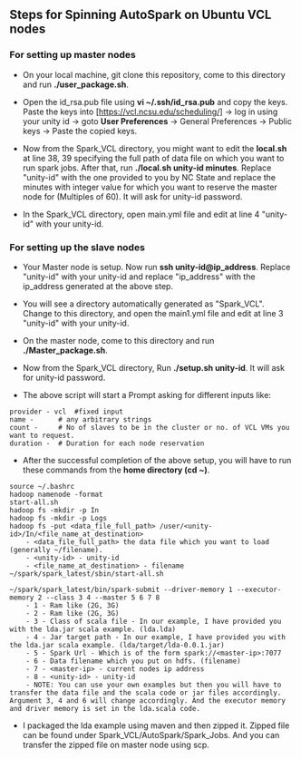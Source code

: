 ## Steps for Spinning AutoSpark on Ubuntu VCL nodes

### For setting up master nodes
- On your local machine, git clone this repository, come to this directory and run **./user_package.sh**.

- Open the id_rsa.pub file using **vi ~/.ssh/id_rsa.pub** and copy the keys. Paste the keys into [https://vcl.ncsu.edu/scheduling/] -> log in using your unity id -> goto **User Preferences** -> General Preferences -> Public keys -> Paste the copied keys.


- Now from the Spark_VCL directory, you might want to edit the **local.sh** at line 38, 39 specifying the full path of data file on which you want to run spark jobs. After that, run **./local.sh unity-id minutes**. Replace "unity-id" with the one provided to you by NC State and replace the minutes with integer value for which you want to reserve the master node for (Multiples of 60). It will ask for unity-id password.

- In the Spark_VCL directory, open main.yml file and edit at line 4 "unity-id" with your unity-id.

### For setting up the slave nodes
- Your Master node is setup. Now run **ssh unity-id@ip_address**. Replace "unity-id" with your unity-id and replace "ip_address" with the ip_address generated at the above step.

- You will see a directory automatically generated as "Spark_VCL". Change to this directory, and  open the main1.yml file and edit at line 3 "unity-id" with your unity-id.

- On the master node, come to this directory and run **./Master_package.sh**.

- Now from the Spark_VCL directory, Run **./setup.sh unity-id**. It will ask for unity-id password.

- The above script will start a Prompt asking for different inputs like:
```
provider - vcl	#fixed input
name - 		# any arbitrary strings
count -		# No of slaves to be in the cluster or no. of VCL VMs you want to request.
duration -	# Duration for each node reservation
```

- After the successful completion of the above setup, you will have to run these commands from the **home directory (cd ~)**.
```
source ~/.bashrc
hadoop namenode -format
start-all.sh
hadoop fs -mkdir -p In
hadoop fs -mkdir -p Logs
hadoop fs -put <data_file_full_path> /user/<unity-id>/In/<file_name_at_destination>
	- <data_file_full_path> the data file which you want to load (generally ~/filename).
	- <unity-id> - unity-id
	- <file_name_at_destination> - filename
~/spark/spark_latest/sbin/start-all.sh

~/spark/spark_latest/bin/spark-submit --driver-memory 1 --executor-memory 2 --class 3 4 --master 5 6 7 8
	- 1 - Ram like (2G, 3G)
	- 2 - Ram like (2G, 3G)
	- 3 - Class of scala file - In our example, I have provided you with the lda.jar scala example. (lda.lda)
	- 4 - Jar target path - In our example, I have provided you with the lda.jar scala example. (lda/target/lda-0.0.1.jar)
	- 5 - Spark Url - Which is of the form spark://<master-ip>:7077
	- 6 - Data filename which you put on hdfs. (filename)
	- 7 - <master-ip> - current nodes ip address
	- 8 - <unity-id> - unity-id
	- NOTE: You can use your own examples but then you will have to transfer the data file and the scala code or jar files accordingly. Argument 3, 4 and 6 will change accordingly. And the executor memory and driver memory is set in the lda.scala code.
```

- I packaged the lda example using maven and then zipped it. Zipped file can be found under Spark_VCL/AutoSpark/Spark_Jobs. And you can transfer the zipped file on master node using scp.
